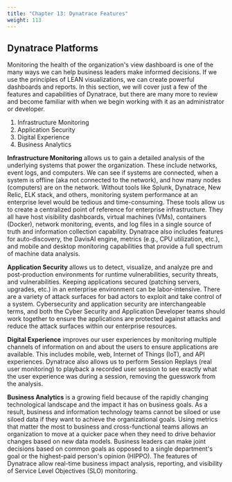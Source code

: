 ```yaml
---
title: "Chapter 13: Dynatrace Features" 
weight: 113
---
```


## Dynatrace Platforms

Monitoring the health of the organization's view dashboard is one of the many ways we can help business leaders make informed decisions. If we use the principles of LEAN visualizations, we can create powerful dashboards and reports. In this section, we will cover just a few of the features and capabilities of Dynatrace, but there are many more to review and become familiar with when we begin working with it as an administrator or developer.

1. Infrastructure Monitoring
2. Application Security
3. Digital Experience
4. Business Analytics

**Infrastructure Monitoring** allows us to gain a detailed analysis of the underlying systems that power the organization. These include networks, event logs, and computers. We can see if systems are connected, when a system is offline (aka not connected to the network), and how many nodes (computers) are on the network. Without tools like Splunk, Dynatrace, New Relic, ELK stack, and others, monitoring system performance at an enterprise level would be tedious and time-consuming. These tools allow us to create a centralized point of reference for enterprise infrastructure. They all have host visibility dashboards, virtual machines (VMs), containers (Docker), network monitoring, events, and log files in a single source of truth and information collection capability. Dynatrace also includes features for auto-discovery, the DavisAI engine, metrics (e.g., CPU utilization, etc.), and mobile and desktop monitoring capabilities that provide a full spectrum of machine data analysis.

**Application Security** allows us to detect, visualize, and analyze pre and post-production environments for runtime vulnerabilities, security threats, and vulnerabilities. Keeping applications secured (patching servers, upgrades, etc.) in an enterprise environment can be labor-intensive. There are a variety of attack surfaces for bad actors to exploit and take control of a system. Cybersecurity and application security are interchangeable terms, and both the Cyber Security and Application Developer teams should work together to ensure the applications are protected against attacks and reduce the attack surfaces within our enterprise resources.

**Digital Experience** improves our user experiences by monitoring multiple channels of information on and about the users to ensure applications are available. This includes mobile, web, Internet of Things (IoT), and API experiences. Dynatrace also allows us to perform Session Replays (real user monitoring) to playback a recorded user session to see exactly what the user experience was during a session, removing the guesswork from the analysis.

**Business Analytics** is a growing field because of the rapidly changing technological landscape and the impact it has on business goals. As a result, business and information technology teams cannot be siloed or use siloed data if they want to achieve the organizational goals. Using metrics that matter the most to business and cross-functional teams allows an organization to move at a quicker pace when they need to drive behavior changes based on new data models. Business leaders can make joint decisions based on common goals as opposed to a single department's goal or the highest-paid person's opinion (HIPPO). The features of Dynatrace allow real-time business impact analysis, reporting, and visibility of Service Level Objectives (SLO) monitoring.
